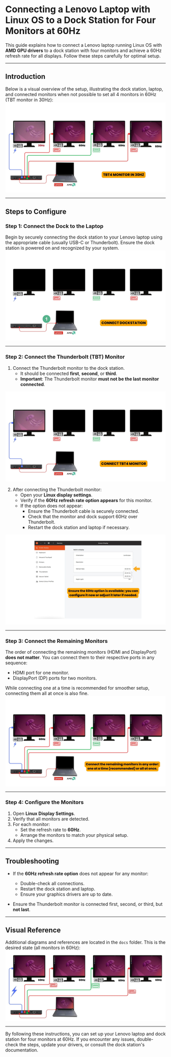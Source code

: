 # Connecting a Lenovo Laptop with Linux OS to a Dock Station for Four Monitors at 60Hz

This guide explains how to connect a Lenovo laptop running Linux OS with **AMD GPU drivers** to a dock station with four monitors and achieve a 60Hz refresh rate for all displays. Follow these steps carefully for optimal setup.

---

## Introduction
Below is a visual overview of the setup, illustrating the dock station, laptop, and connected monitors when not possible to set all 4 monitors in 60Hz (TBT monitor in 30Hz):
![Setup Overview](docs/30hz.jpg)

---

## Steps to Configure

### **Step 1: Connect the Dock to the Laptop**
Begin by securely connecting the dock station to your Lenovo laptop using the appropriate cable (usually USB-C or Thunderbolt). Ensure the dock station is powered on and recognized by your system.
![Step 1: Connect Dock to Laptop](docs/first.jpg)

---

### **Step 2: Connect the Thunderbolt (TBT) Monitor**
1. Connect the Thunderbolt monitor to the dock station. 
   - It should be connected **first**, **second**, or **third**.
   - **Important**: The Thunderbolt monitor **must not be the last monitor connected**.

![Step 2-1: Connect Thunderbolt Monitor](docs/second.jpg)

2. After connecting the Thunderbolt monitor:
   - Open your **Linux display settings**.
   - Verify if the **60Hz refresh rate option appears** for this monitor.
   - If the option does not appear:
     - Ensure the Thunderbolt cable is securely connected.
     - Check that the monitor and dock support 60Hz over Thunderbolt.
     - Restart the dock station and laptop if necessary.
       
![Step 2-2: Connect Thunderbolt Monitor](docs/settings.jpg)

---

### **Step 3: Connect the Remaining Monitors**
The order of connecting the remaining monitors (HDMI and DisplayPort) **does not matter**. You can connect them to their respective ports in any sequence:
- HDMI port for one monitor.
- DisplayPort (DP) ports for two monitors.

While connecting one at a time is recommended for smoother setup, connecting them all at once is also fine.
![Step 3: Connect Remaining Monitors](docs/third.jpg)

---

### **Step 4: Configure the Monitors**
1. Open **Linux Display Settings**.
2. Verify that all monitors are detected.
3. For each monitor:
   - Set the refresh rate to **60Hz**.
   - Arrange the monitors to match your physical setup.
4. Apply the changes.

---

## Troubleshooting
- If the **60Hz refresh rate option** does not appear for any monitor:
  - Double-check all connections.
  - Restart the dock station and laptop.
  - Ensure your graphics drivers are up to date.

- Ensure the Thunderbolt monitor is connected first, second, or third, but **not last**.

---

## Visual Reference
Additional diagrams and references are located in the `docs` folder. This is the desired state (all monitors in 60Hz):
![Connection Diagram](docs/Lighthouse_monitors4.jpg)

---

By following these instructions, you can set up your Lenovo laptop and dock station for four monitors at 60Hz. If you encounter any issues, double-check the steps, update your drivers, or consult the dock station's documentation.
